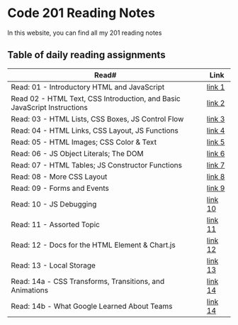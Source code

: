 # Code 201 Reading Notes

In this website, you can find all my 201 reading notes

## Table of daily reading assignments

Read#    |  Link
-----------|--------------
Read: 01 - Introductory HTML and JavaScript     |  [link 1](https://shadizak.github.io/reading-notes/Class-01)
Read 02 - HTML Text, CSS Introduction, and Basic JavaScript Instructions     |  [link 2](https://shadizak.github.io/reading-notes/Class-02)
Read: 03 - HTML Lists, CSS Boxes, JS Control Flow     |   [link 3](https://shadizak.github.io/reading-notes/Class-03)
Read: 04 - HTML Links, CSS Layout, JS Functions     |  [link 4](https://shadizak.github.io/reading-notes/Class-04)
Read: 05 - HTML Images; CSS Color & Text     |  [link 5](https://shadizak.github.io/reading-notes/Class-05)
Read: 06 - JS Object Literals; The DOM     |  [link 6](https://shadizak.github.io/reading-notes/Class-06)
Read: 07 - HTML Tables; JS Constructor Functions     |  [link 7](https://shadizak.github.io/reading-notes/Class-07)
Read: 08 - More CSS Layout     |  [link 8](https://shadizak.github.io/reading-notes/Class-08)
Read: 09 - Forms and Events     |  [link 9](https://shadizak.github.io/reading-notes/Class-09)
Read: 10 - JS Debugging   |  [link 10](https://shadizak.github.io/reading-notes/Class-10)
Read: 11 - Assorted Topic|  [link 11](https://shadizak.github.io/reading-notes/Class-11)
Read: 12 - Docs for the HTML <canvas> Element & Chart.js  |  [link 12](https://shadizak.github.io/reading-notes/Class-12)
Read: 13 - Local Storage   |  [link 13](https://shadizak.github.io/reading-notes/Class-13)
Read: 14a - CSS Transforms, Transitions, and Animations    |  [link 14](https://shadizak.github.io/reading-notes/Class-15)
Read: 14b - What Google Learned About Teams    |  [link 14](https://shadizak.github.io/reading-notes/Class-14)
